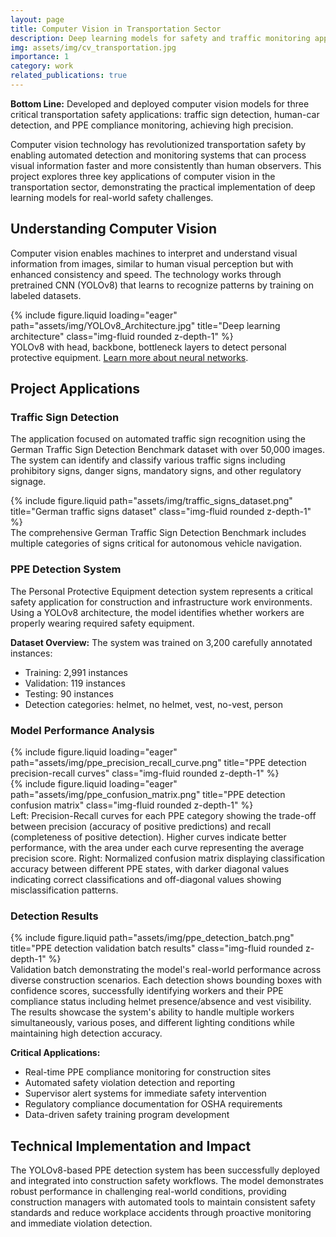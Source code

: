 ```yaml
---
layout: page
title: Computer Vision in Transportation Sector
description: Deep learning models for safety and traffic monitoring applications
img: assets/img/cv_transportation.jpg
importance: 1
category: work
related_publications: true
---
```


**Bottom Line:** Developed and deployed computer vision models for three critical transportation safety applications: traffic sign detection, human-car detection, and PPE compliance monitoring, achieving high precision.

Computer vision technology has revolutionized transportation safety by enabling automated detection and monitoring systems that can process visual information faster and more consistently than human observers. This project explores three key applications of computer vision in the transportation sector, demonstrating the practical implementation of deep learning models for real-world safety challenges.

## Understanding Computer Vision

Computer vision enables machines to interpret and understand visual information from images, similar to human visual perception but with enhanced consistency and speed. The technology works through pretrained CNN (YOLOv8) that learns to recognize patterns by training on labeled datasets.

<div class="row">
    <div class="col-sm mt-3 mt-md-0">
        {% include figure.liquid loading="eager" path="assets/img/YOLOv8_Architecture.jpg" title="Deep learning architecture" class="img-fluid rounded z-depth-1" %}
    </div>
</div>
<div class="caption">
    YOLOv8 with head, backbone, bottleneck layers to detect personal protective equipment. <a href="https://github.com/ultralytics" target="_blank">Learn more about neural networks</a>.
</div>

## Project Applications

### Traffic Sign Detection

The application focused on automated traffic sign recognition using the German Traffic Sign Detection Benchmark dataset with over 50,000 images. The system can identify and classify various traffic signs including prohibitory signs, danger signs, mandatory signs, and other regulatory signage.

<div class="row justify-content-sm-center">
    <div class="col-sm-8 mt-3 mt-md-0">
        {% include figure.liquid path="assets/img/traffic_signs_dataset.png" title="German traffic signs dataset" class="img-fluid rounded z-depth-1" %}
    </div>
</div>
<div class="caption">
    The comprehensive German Traffic Sign Detection Benchmark includes multiple categories of signs critical for autonomous vehicle navigation.
</div>

### PPE Detection System

The Personal Protective Equipment detection system represents a critical safety application for construction and infrastructure work environments. Using a YOLOv8 architecture, the model identifies whether workers are properly wearing required safety equipment.

**Dataset Overview:**
The system was trained on 3,200 carefully annotated instances:
- Training: 2,991 instances
- Validation: 119 instances  
- Testing: 90 instances
- Detection categories: helmet, no helmet, vest, no-vest, person

### Model Performance Analysis

<div class="row">
    <div class="col-sm mt-3 mt-md-0">
        {% include figure.liquid loading="eager" path="assets/img/ppe_precision_recall_curve.png" title="PPE detection precision-recall curves" class="img-fluid rounded z-depth-1" %}
    </div>
    <div class="col-sm mt-3 mt-md-0">
        {% include figure.liquid loading="eager" path="assets/img/ppe_confusion_matrix.png" title="PPE detection confusion matrix" class="img-fluid rounded z-depth-1" %}
    </div>
</div>
<div class="caption">
    Left: Precision-Recall curves for each PPE category showing the trade-off between precision (accuracy of positive predictions) and recall (completeness of positive detection). Higher curves indicate better performance, with the area under each curve representing the average precision score. Right: Normalized confusion matrix displaying classification accuracy between different PPE states, with darker diagonal values indicating correct classifications and off-diagonal values showing misclassification patterns.
</div>

### Detection Results

<div class="row justify-content-sm-center">
    <div class="col-sm-10 mt-3 mt-md-0">
        {% include figure.liquid path="assets/img/ppe_detection_batch.png" title="PPE detection validation batch results" class="img-fluid rounded z-depth-1" %}
    </div>
</div>
<div class="caption">
    Validation batch demonstrating the model's real-world performance across diverse construction scenarios. Each detection shows bounding boxes with confidence scores, successfully identifying workers and their PPE compliance status including helmet presence/absence and vest visibility. The results showcase the system's ability to handle multiple workers simultaneously, various poses, and different lighting conditions while maintaining high detection accuracy.
</div>

**Critical Applications:**
- Real-time PPE compliance monitoring for construction sites
- Automated safety violation detection and reporting
- Supervisor alert systems for immediate safety intervention
- Regulatory compliance documentation for OSHA requirements
- Data-driven safety training program development

## Technical Implementation and Impact

The YOLOv8-based PPE detection system has been successfully deployed and integrated into construction safety workflows. The model demonstrates robust performance in challenging real-world conditions, providing construction managers with automated tools to maintain consistent safety standards and reduce workplace accidents through proactive monitoring and immediate violation detection.